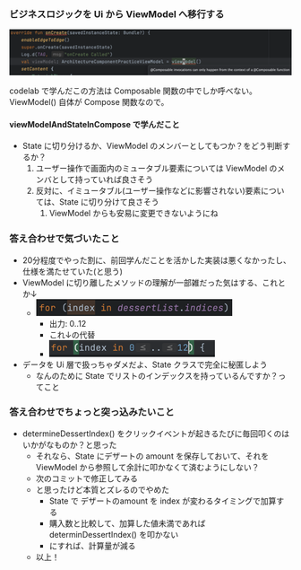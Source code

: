 ### ビジネスロジックを Ui から ViewModel へ移行する

![img.png](img.png)

codelab で学んだこの方法は Composable 関数の中でしか呼べない。
ViewModel() 自体が Compose 関数なので。

#### viewModelAndStateInCompose で学んだこと

- State に切り分けるか、ViewModel のメンバーとしてもつか？をどう判断するか？
  1. ユーザー操作で画面内のミュータブル要素については ViewModel のメンバとして持っていれば良さそう
  2. 反対に、イミュータブル(ユーザー操作などに影響されない)要素については、State に切り分けて良さそう 
     1. ViewModel からも安易に変更できないようにね


### 答え合わせで気づいたこと
- 20分程度でやった割に、前回学んだことを活かした実装は悪くなかったし、仕様を満たせていた(と思う)
- ViewModel に切り離したメソッドの理解が一部雑だった気はする、これとか↓
  - ![img_1.png](img_1.png)
      - 出力: 0..12
      - これ↓の代替
      - ![img_2.png](img_2.png)
- データを Ui 層で扱っちゃダメだよ、State クラスで完全に秘匿しよう
  - なんのために State でリストのインデックスを持っているんですか？ってこと

### 答え合わせでちょっと突っ込みたいこと
- determineDessertIndex() をクリックイベントが起きるたびに毎回叩くのはいかがなものか？と思った
  - それなら、State にデザートの amount を保存しておいて、それを ViewModel から参照して余計に叩かなくて済むようにしない？
  - 次のコミットで修正してみる
  - と思ったけど本質とズレるのでやめた
    - State で デザートのamount を index が変わるタイミングで加算する
    - 購入数と比較して、加算した値未満であれば determinDessertIndex() を叩かない
    - にすれば、計算量が減る
  - 以上！